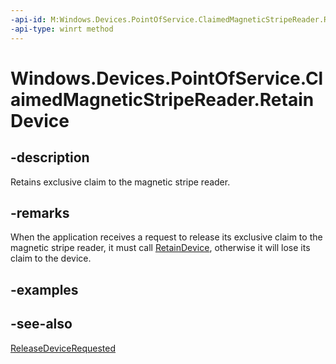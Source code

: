 ----api-id: M:Windows.Devices.PointOfService.ClaimedMagneticStripeReader.RetainDevice
-api-type: winrt method
---<!-- Method syntaxpublic void RetainDevice()--># Windows.Devices.PointOfService.ClaimedMagneticStripeReader.RetainDevice## -descriptionRetains exclusive claim to the magnetic stripe reader.## -remarksWhen the application receives a request to release its exclusive claim to the magnetic stripe reader, it must call [RetainDevice](claimedmagneticstripereader_retaindevice.md), otherwise it will lose its claim to the device.## -examples## -see-also[ReleaseDeviceRequested](claimedmagneticstripereader_releasedevicerequested.md)